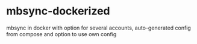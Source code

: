 # mbsync-dockerized
mbsync in docker with option for several accounts, auto-generated config  from compose and option to use own config
